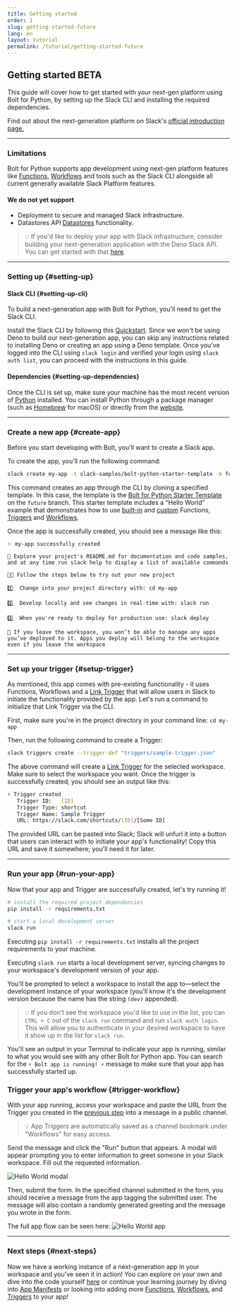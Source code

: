 ```yaml
---
title: Getting started
order: 1
slug: getting-started-future
lang: en
layout: tutorial
permalink: /tutorial/getting-started-future
---
```

## Getting started <span class="label-beta">BETA</span>

<div class="section-content">
This guide will cover how to get started with your next-gen platform using Bolt for Python, by setting up the Slack CLI and installing the required dependencies.

Find out about the next-generation platform on Slack's <a href="https://api.slack.com/future/intro" target="_blank">official introduction page.</a>
</div>

---

### Limitations

Bolt for Python supports app development using next-gen platform features like <a href="/bolt-python/future/concepts#functions" target="_blank">Functions</a>, <a href="/bolt-python/future/concepts#manifest-workflows" target="_blank">Workflows</a> and tools such as the Slack CLI alongside all current generally available Slack Platform features.

#### We do not yet support

- Deployment to secure and managed Slack infrastructure.
- Datastores API <a href="https://api.slack.com/future/datastores" target="_blank">Datastores</a> functionality.

> 💡 If you'd like to deploy your app with Slack infrastructure, consider building your next-generation application with the Deno Slack API. You can get started with that <a href="https://api.slack.com/future/get-started" target="_blank">here</a>.

---

### Setting up {#setting-up}

#### Slack CLI {#setting-up-cli}

To build a next-generation app with Bolt for Python, you'll need to get the Slack CLI.

Install the Slack CLI by following this <a href="https://api.slack.com/future/quickstart" target="_blank">Quickstart</a>. Since we won't be using Deno to build our next-generation app, you can skip any instructions related to installing Deno or creating an app using a Deno template. Once you've logged into the CLI using `slack login` and verified your login using `slack auth list`, you can proceed with the instructions in this guide.

#### Dependencies {#setting-up-dependencies}

Once the CLI is set up, make sure your machine has the most recent version of <a href="https://www.python.org/" target="_blank">Python</a> installed. You can install Python through a package manager (such as <a href="https://brew.sh/" target="_blank">Homebrew</a> for macOS) or directly from the <a href="https://www.python.org/downloads/" target="_blank">website</a>.

---

### Create a new app {#create-app}

Before you start developing with Bolt, you'll want to create a Slack app.

To create the app, you'll run the following command:

```bash
slack create my-app -t slack-samples/bolt-python-starter-template -b future
```

This command creates an app through the CLI by cloning a specified template. In this case, the template is the <a href="https://github.com/slack-samples/bolt-python-starter-template/tree/future" target="_blank">Bolt for Python Starter Template</a> on the `future` branch. This starter template includes a "Hello World" example that demonstrates how to use <a href="/bolt-python/future/concepts#built-in-functions" target="_blank">built-in</a> and <a href="/bolt-python/future/concepts#functions" target="_blank">custom</a> Functions, <a href="https://api.slack.com/future/triggers" target="_blank">Triggers</a> and <a href="/bolt-python/future/concepts#manifest-workflows" target="_blank">Workflows</a>.

Once the app is successfully created, you should see a message like this:

```text
✨ my-app successfully created

🧭 Explore your project's README.md for documentation and code samples, and at any time run slack help to display a list of available commands

🧑‍🚀 Follow the steps below to try out your new project

1️⃣  Change into your project directory with: cd my-app

2️⃣  Develop locally and see changes in real-time with: slack run

3️⃣  When you're ready to deploy for production use: slack deploy

🔔 If you leave the workspace, you won’t be able to manage any apps you’ve deployed to it. Apps you deploy will belong to the workspace even if you leave the workspace
```

---

### Set up your trigger {#setup-trigger}

As mentioned, this app comes with pre-existing functionality - it uses Functions, Workflows and a <a href="https://api.slack.com/future/triggers/link" target="_blank">Link Trigger</a> that will allow users in Slack to initiate the functionality provided by the app. Let's run a command to initialize that Link Trigger via the CLI.

First, make sure you're in the project directory in your command line: `cd my-app`

Then, run the following command to create a Trigger:

```bash
slack triggers create --trigger-def "triggers/sample-trigger.json"      
```

The above command will create a <a href="https://api.slack.com/future/triggers/link" target="_blank">Link Trigger</a> for the selected workspace. Make sure to select the workspace you want. Once the trigger is successfully created, you should see an output like this:

```bash
⚡ Trigger created
   Trigger ID:   [ID]
   Trigger Type: shortcut
   Trigger Name: Sample Trigger
   URL: https://slack.com/shortcuts/[ID]/[Some ID]
```

The provided URL can be pasted into Slack; Slack will unfurl it into a button that users can interact with to initiate your app's functionality! Copy this URL and save it somewhere; you'll need it for later.

---

### Run your app {#run-your-app}

Now that your app and Trigger are successfully created, let's try running it!

```bash
# install the required project dependencies
pip install -r requirements.txt

# start a local development server
slack run
```

Executing `pip install -r requirements.txt` installs all the project requirements to your machine.

Executing `slack run` starts a local development server, syncing changes to your workspace's development version of your app.

You'll be prompted to select a workspace to install the app to&mdash;select the development instance of your workspace (you'll know it's the development version because the name has the string `(dev)` appended).

> 💡 If you don't see the workspace you'd like to use in the list, you can `CTRL + C` out of the `slack run` command and run `slack auth login`. This will allow you to authenticate in your desired workspace to have it show up in the list for `slack run`.

You'll see an output in your Terminal to indicate your app is running, similar to what you would see with any other Bolt for Python app. You can search for the `⚡️ Bolt app is running! ⚡️` message to make sure that your app has successfully started up.

### Trigger your app's workflow {#trigger-workflow}

With your app running, access your workspace and paste the URL from the Trigger you created in the [previous step](/bolt-python/tutorial/getting-started-future#setup-trigger) into a message in a public channel.

> 💡 App Triggers are automatically saved as a channel bookmark under "Workflows" for easy access.

Send the message and click the "Run" button that appears. A modal will appear prompting you to enter information to greet someone in your Slack workspace. Fill out the requested information.

![Hello World modal](https://slack.dev/bolt-js/assets/hello-world-modal.png "Hello World modal")

Then, submit the form. In the specified channel submitted in the form, you should receive a message from the app tagging the submitted user. The message will also contain a randomly generated greeting and the message you wrote in the form.

The full app flow can be seen here:
![Hello World app](https://slack.dev/bolt-js/assets/hello-world-demo.gif "Hello World app")

---

### Next steps {#next-steps}

Now we have a working instance of a next-generation app in your workspace and you've seen it in action! You can explore on your own and dive into the code yourself <a href="https://github.com/slack-samples/bolt-python-starter-template/tree/future" target="_blank">here</a> or continue your learning journey by diving into [App Manifests](/bolt-python/future/concepts#manifests) or looking into adding more [Functions](/bolt-python/future/concepts#functions), [Workflows](/bolt-python/future/concepts#manifest-workflows), and [Triggers](#setup-trigger) to your app!
